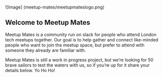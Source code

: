 ![Image] (meetup-mates/meetupmateslogo.png)
      

## Welcome to Meetup Mates

Meetup Mates is a community run on slack for people who attend London tech meetups together. Our goal is to help gather and connect like-minded people who want to join the meetup space, but prefer to attend with someone they already are familiar with.

Meetup Mates is still a work in progress project, but we’re looking for 50 brave sailors to test the waters with us, so if you’re up for it share your details below. Yo Ho Ho!



